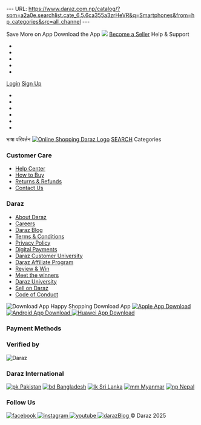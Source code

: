 --- URL: https://www.daraz.com.np/catalog/?spm=a2a0e.searchlist.cate_6.5.6ca355a3zrHeVR&q=Smartphones&from=hp_categories&src=all_channel ---

Save More on App
Download the App
![](https://gw.alicdn.com/imgextra/i2/O1CN01da6D0K1Khogk708ZP_!!6000000001196-0-tps-150-150.jpg)
[ ](https://www.daraz.com.np/mobile-apps/)
[ ](https://apps.apple.com/us/app/daraz-online-shopping-app/id978058048) [ ](https://play.google.com/store/apps/details?id=com.daraz.android)
[Become a Seller](https://sellercenter.daraz.com.np/v2/seller/login?regist=true)
Help & Support
  * [ ](https://buyer-helpcenter.daraz.com.np/s/page)
  * [ ](https://ai.alimebot.daraz.com.np/intl/index.htm?from=RZ5M5iHeMy&_lang=en-NP)
  * [ ](https://helpcenter.daraz.com.np/page/knowledge?pageId=13&category=1000001270&language=en)
  * [ ](https://helpcenter.daraz.com.np/page/knowledge?pageId=13&category=1000001266)
  * [ ](https://helpcenter.daraz.com.np/page/knowledge?pageId=13&category=1000001261&language=en)


[Login](https://www.daraz.com.np/catalog/?spm=a2a0e.searchlist.cate_6.5.6ca355a3zrHeVR&q=Smartphones&from=hp_categories&src=all_channel)
[Sign Up](https://www.daraz.com.np/catalog/?spm=a2a0e.searchlist.cate_6.5.6ca355a3zrHeVR&q=Smartphones&from=hp_categories&src=all_channel)
  * [ ](https://member.daraz.com.np/user/profile#/)
  * [ ](https://my.daraz.com.np/customer/order/index/)
  * [ ](https://my.daraz.com.np/wishlist/index)
  * [ ](https://my.daraz.com.np/customer/myReview/my-reviews)
  * [ ](https://my.daraz.com.np/customer/returns/index?requestType=return)
  * [ ](https://member.daraz.com.np/user/logout)


भाषा परिवर्तन
[![Online Shopping Daraz Logo](https://lzd-img-global.slatic.net/us/domino/3b870cb043c7f8a9741cbf66329e294e.png)](https://www.daraz.com.np/)
[SEARCH](https://www.daraz.com.np/catalog/?q=Smartphones)
[ ](https://cart.daraz.com.np/cart)
Categories
### Customer Care
  * [Help Center](https://buyer-helpcenter.daraz.com.np/s/page)
  * [How to Buy](https://helpcenter.daraz.com.np/page/knowledge?language=en&pageId=13&category=1000001262&scm=1003.4.icms-zebra-100024112-6851846.OTHER_6502336526_7708225&knowledge=1000016432)
  * [Returns & Refunds](https://www.daraz.com.np/how-to-return?scm=1003.4.icms-zebra-100024112-6851846.OTHER_6502336527_7708225)
  * [Contact Us](https://www.daraz.com.np/contact-us/?scm=1003.4.icms-zebra-100024112-6851846.OTHER_6502336528_7708225)


### Daraz
  * [About Daraz](https://pages.daraz.com.np/wow/i/np/about-us/about-us?hybrid=1&scm=1003.4.icms-zebra-100024112-2954385.OTHER_5486967089_2597685)
  * [Careers](https://careers.daraz.com/)
  * [Daraz Blog](https://blog.daraz.com.np/?scm=1003.4.icms-zebra-100024112-2954385.OTHER_5813383456_2597685)
  * [Terms & Conditions](https://pages.daraz.com.np/wow/gcp/route/daraz/np/upr/router?pha=true&hybrid=1&data_prefetch=true&prefetch_replace=1&at_iframe=1&wh_pid=/lazada/channel/np/long-term/tnc)
  * [Privacy Policy](https://pages.daraz.com.np/wow/gcp/route/daraz/np/upr/router?spm=a2a0e.tm80335409.footer_top.9.287d501f8vlc3P&hybrid=1&data_prefetch=true&prefetch_replace=1&at_iframe=1&wh_pid=/lazada/channel/np/long-term/privacy-policy)
  * [Digital Payments](https://pages.daraz.com.np/wow/gcp/daraz/channel/np/lp/payment-made-effortless?scm=1003.4.icms-zebra-100024112-2954385.OTHER_5903577388_2597685)
  * [Daraz Customer University](https://www.daraz.com.np/wow/i/np/help-pages/daraz-customer-univeristy?hybrid=1&scm=1003.4.icms-zebra-100024112-2954385.OTHER_5996325366_2597685)
  * [Daraz Affiliate Program](https://www.daraz.com.np/wow/i/np/help-pages/daraz-affiliate-program?hybrid=1&scm=1003.4.icms-zebra-100024112-2954385.OTHER_6039412347_2597685)
  * [Review & Win](https://pages.daraz.com.np/wow/gcp/daraz/channel/np/review/review?scm=1003.4.icms-zebra-100024112-2954385.OTHER_6502350863_2597685)
  * [Meet the winners](https://pages.daraz.com.np/wow/gcp/daraz/channel/np/lp/meet-the-winners-main?scm=1003.4.icms-zebra-100024112-2954385.OTHER_6502456634_2597685)
  * [Daraz University](https://university.daraz.com.np/?scm=1003.4.icms-zebra-100024112-2954288.OTHER_5486966553_2597667)
  * [Sell on Daraz](https://sellercenter.daraz.com.np/apps/seller/login?spm=a2a0e.11779170.header.d2.287d2d2blyBNvV&scm=1003.4.icms-zebra-100024112-2954288.OTHER_5486966554_2597667&regist=true)
  * [Code of Conduct](https://www.daraz.com.np/wow/i/np/help-pages/code-of-conduct-daraz?wh_weex=true&hybrid=1&scm=1003.4.icms-zebra-100024112-2954288.OTHER_5486966555_2597667)


![Download App](https://img.lazcdn.com/us/domino/da7668ef-2724-447a-951a-558dafdfb265_NP-60-60.png)
Happy Shopping
Download App
[ ![Apple App Download](https://img.lazcdn.com/us/domino/afd80417-f3df-464e-bc1a-78d790033ae6_NP-126-42.png) ](https://itunes.apple.com/app/id978058048?mt=8&scm=1003.4.icms-zebra-100024112-2877125.OTHER_5439623634_2540321) [ ![Android App Download](https://img.lazcdn.com/us/domino/130438e4-2c46-4620-adee-5d6e33b011cb_NP-126-42.png) ](https://play.google.com/store/apps/details?id=com.daraz.android&scm=1003.4.icms-zebra-100024112-2877125.OTHER_5439623634_2540321) [ ![Huawei App Download](https://img.lazcdn.com/us/domino/b57e9929-aff3-47d4-b5ec-c0954f271088_NP-126-42.png) ](https://appgallery.huawei.com/?scm=1003.4.icms-zebra-100024112-2877125.OTHER_5439623634_2540321#/app/C100948133)
### Payment Methods
### Verified by
![Daraz](https://img.drz.lazcdn.com/g/tps/imgextra/i4/O1CN01ZaMORP1I3qlBom0V2_!!6000000000838-2-tps-73-41.png)
### Daraz International
[ ![pk](https://img.lazcdn.com/us/domino/e18dc75b-c2f1-4f27-8df2-ea98af38369c_NP-84-84.png) Pakistan](https://www.daraz.pk/?scm=1003.4.icms-zebra-5029545-2834483.OTHER_5372735181_2485585) [ ![bd](https://img.lazcdn.com/us/domino/99549a48-8903-40cf-946e-c717069f2826_NP-84-84.png) Bangladesh](https://www.daraz.com.bd/?scm=1003.4.icms-zebra-5029545-2834483.OTHER_5372735171_2485585) [ ![lk](https://img.lazcdn.com/us/domino/502c6171-a00f-4f86-9155-bb0d673bf613_NP-84-84.png) Sri Lanka](https://www.daraz.lk/?scm=1003.4.icms-zebra-5029545-2834483.OTHER_5372735173_2485585) [ ![mm](https://img.lazcdn.com/us/domino/175d06e3-1efe-436b-bc3e-9631ae37768d_NP-84-84.png) Myanmar](https://www.shop.com.mm/?scm=1003.4.icms-zebra-5029545-2834483.OTHER_5372735176_2485585) [ ![np](https://img.lazcdn.com/us/domino/0a1acdf4-47e1-41d6-9247-6d67b0025826_NP-86-86.png) Nepal](https://www.daraz.com.np/?scm=1003.4.icms-zebra-5029545-2834483.OTHER_5372735178_2485585)
### Follow Us
[ ![facebook](https://img.lazcdn.com/g/tps/imgextra/i3/O1CN01Wdetn224xMIRNihao_!!6000000007457-2-tps-34-34.png) ](https://www.facebook.com/daraznp/?scm=1003.4.icms-zebra-100024112-2890917.OTHER_5439624051_2540324) [ ![instagram](https://img.lazcdn.com/us/domino/b4f26811-f423-4d3e-92db-6605b4eb6751_NP-75-76.png) ](https://www.instagram.com/daraz_np/?scm=1003.4.icms-zebra-100024112-2890917.OTHER_5439624052_2540324) [ ![youtube](https://img.lazcdn.com/us/domino/082e6118-5c6e-4413-8078-b838d3ef261d_NP-76-76.png) ](https://www.youtube.com/channel/UC1S5p-emJ_zFN_xV4-H-Rgw?scm=1003.4.icms-zebra-100024112-2890917.OTHER_5439624054_2540324) [ ![darazBlog](https://img.lazcdn.com/us/domino/9af5179b-2f5f-412b-877f-e52d9971ee5c_NP-76-76.png) ](https://blog.daraz.com.np/?scm=1003.4.icms-zebra-100024112-2890917.OTHER_5439624053_2540324)
© Daraz 2025 


